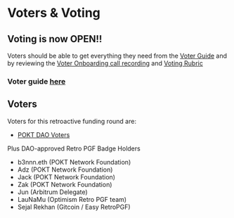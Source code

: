 # Voters & Voting

## Voting is now OPEN!!

Voters should be able to get everything they need from the [Voter Guide](https://poktdao.notion.site/POKT-RetroPGF-Voter-Guide-43b0f2e59d424f61a989adbdb64fe5db) and by reviewing the [Voter Onboarding call recording](https://www.youtube.com/watch?v=UidBGNrEFhs) and [Voting Rubric](https://docs.pokt.network/community/retro-pokt-goods-funding/voting-rubric)

### Voter guide [here](https://poktdao.notion.site/POKT-RetroPGF-Voter-Guide-43b0f2e59d424f61a989adbdb64fe5db)



## Voters

Voters for this retroactive funding round are:

* [POKT DAO Voters](https://gnosisscan.io/token/0x59f9e6e5e495f2fb259963dec5ba56cfbd5846e7)

Plus DAO-approved Retro PGF Badge Holders

* b3nnn.eth (POKT Network Foundation)
* Adz (POKT Network Foundation)
* Jack (POKT Network Foundation)
* Zak (POKT Network Foundation)
* Jun (Arbitrum Delegate)
* LauNaMu (Optimism Retro PGF team)
* Sejal Rekhan (Gitcoin / Easy RetroPGF)

